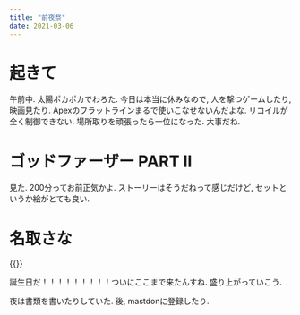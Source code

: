 ```yaml
---
title: "前夜祭"
date: 2021-03-06
---
```


# 起きて
午前中. 太陽ポカポカでわろた. 今日は本当に休みなので, 人を撃つゲームしたり, 映画見たり.
Apexのフラットラインまるで使いこなせないんだよな. リコイルが全く制御できない.
場所取りを頑張ったら一位になった. 大事だね.

# ゴッドファーザー PART II
見た. 200分ってお前正気かよ. ストーリーはそうだねって感じだけど, セットというか絵がとても良い.

# 名取さな
{{<youtube Cy2_lwf-Hzw>}}

誕生日だ！！！！！！！！！ついにここまで来たんすね. 盛り上がっていこう.

夜は書類を書いたりしていた. 後, mastdonに登録したり.